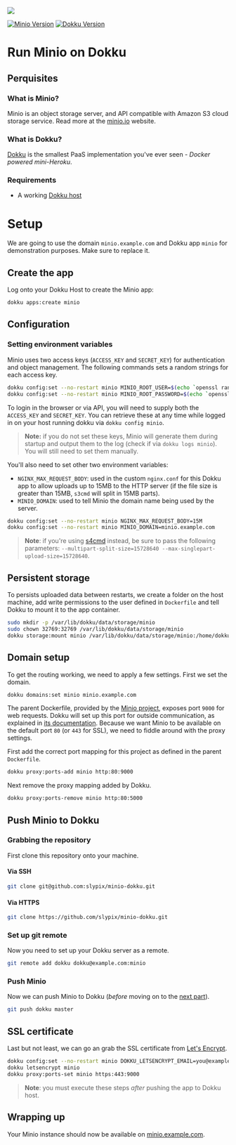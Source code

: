 ![](header.png)

[![Minio Version](https://img.shields.io/badge/Minio-latest-blue.svg)]() [![Dokku Version](https://img.shields.io/badge/Dokku-v0.11.2-blue.svg)]()

# Run Minio on Dokku

## Perquisites

### What is Minio?

Minio is an object storage server, and API compatible with Amazon S3 cloud
storage service. Read more at the [minio.io](https://www.minio.io/) website.

### What is Dokku?

[Dokku](http://dokku.viewdocs.io/dokku/) is the smallest PaaS implementation
you've ever seen - _Docker powered mini-Heroku_.

### Requirements

* A working [Dokku host](http://dokku.viewdocs.io/dokku/getting-started/installation/)

# Setup

We are going to use the domain `minio.example.com` and Dokku app `minio` for
demonstration purposes. Make sure to replace it.

## Create the app

Log onto your Dokku Host to create the Minio app:

```bash
dokku apps:create minio
```

## Configuration

### Setting environment variables

Minio uses two access keys (`ACCESS_KEY` and `SECRET_KEY`) for authentication
and object management. The following commands sets a random strings for each
access key.

```bash
dokku config:set --no-restart minio MINIO_ROOT_USER=$(echo `openssl rand -base64 45` | tr -d \=+ | cut -c 1-20)
dokku config:set --no-restart minio MINIO_ROOT_PASSWORD=$(echo `openssl rand -base64 45` | tr -d \=+ | cut -c 1-32)
```

To login in the browser or via API, you will need to supply both the
`ACCESS_KEY` and `SECRET_KEY`. You can retrieve these at any time while logged
in on your host running dokku via `dokku config minio`.

> **Note:** if you do not set these keys, Minio will generate them during
> startup and output them to the log (check if via `dokku logs minio`). You
> will still need to set them manually.

You'll also need to set other two environment variables:

- `NGINX_MAX_REQUEST_BODY`: used in the custom `nginx.conf` for this Dokku app
  to allow uploads up to 15MB to the HTTP server (if the file size is greater
  than 15MB, `s3cmd` will split in 15MB parts).
- `MINIO_DOMAIN`: used to tell Minio the domain name being used by the server.

```bash
dokku config:set --no-restart minio NGINX_MAX_REQUEST_BODY=15M
dokku config:set --no-restart minio MINIO_DOMAIN=minio.example.com
```

> **Note**: if you're using [s4cmd](https://github.com/bloomreach/s4cmd/)
> instead, be sure to pass the following parameters:
> `--multipart-split-size=15728640 --max-singlepart-upload-size=15728640`.


## Persistent storage

To persists uploaded data between restarts, we create a folder on the host
machine, add write permissions to the user defined in `Dockerfile` and tell
Dokku to mount it to the app container.

```bash
sudo mkdir -p /var/lib/dokku/data/storage/minio
sudo chown 32769:32769 /var/lib/dokku/data/storage/minio
dokku storage:mount minio /var/lib/dokku/data/storage/minio:/home/dokku/data
```

## Domain setup

To get the routing working, we need to apply a few settings. First we set
the domain.

```bash
dokku domains:set minio minio.example.com
```

The parent Dockerfile, provided by the [Minio
project](https://github.com/minio/minio), exposes port `9000` for web requests.
Dokku will set up this port for outside communication, as explained in [its
documentation](http://dokku.viewdocs.io/dokku/advanced-usage/proxy-management/#proxy-port-mapping).
Because we want Minio to be available on the default port `80` (or `443` for
SSL), we need to fiddle around with the proxy settings.

First add the correct port mapping for this project as defined in the parent
`Dockerfile`.

```bash
dokku proxy:ports-add minio http:80:9000
```

Next remove the proxy mapping added by Dokku.

```bash
dokku proxy:ports-remove minio http:80:5000
```

## Push Minio to Dokku

### Grabbing the repository

First clone this repository onto your machine.

#### Via SSH

```bash
git clone git@github.com:slypix/minio-dokku.git
```

#### Via HTTPS

```bash
git clone https://github.com/slypix/minio-dokku.git
```

### Set up git remote

Now you need to set up your Dokku server as a remote.

```bash
git remote add dokku dokku@example.com:minio
```

### Push Minio

Now we can push Minio to Dokku (_before_ moving on to the [next
part](#domain-and-ssl-certificate)).

```bash
git push dokku master
```

## SSL certificate

Last but not least, we can go an grab the SSL certificate from [Let's
Encrypt](https://letsencrypt.org/).

```bash
dokku config:set --no-restart minio DOKKU_LETSENCRYPT_EMAIL=you@example.com
dokku letsencrypt minio
dokku proxy:ports-set minio https:443:9000
```

> **Note**: you must execute these steps *after* pushing the app to Dokku
> host.

## Wrapping up

Your Minio instance should now be available on
[minio.example.com](https://minio.example.com).
